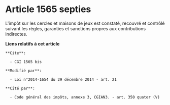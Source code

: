 # Article 1565 septies

L'impôt sur les cercles et maisons de jeux est constaté, recouvré et contrôlé suivant les règles, garanties et sanctions
propres aux contributions indirectes.

**Liens relatifs à cet article**

	**Cite**:

	  - CGI 1565 bis

	**Modifié par**:

	  - Loi n°2014-1654 du 29 décembre 2014 - art. 21

	**Cité par**:

	  - Code général des impôts, annexe 3, CGIAN3. - art. 350 quater (V)
